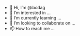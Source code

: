 - 👋 Hi, I’m @lacdag
- 👀 I’m interested in ...
- 🌱 I’m currently learning ...
- 💞️ I’m looking to collaborate on ...
- 📫 How to reach me ...

<!---
lacdag/lacdag is a ✨ special ✨ repository because its `README.md` (this file) appears on your GitHub profile.
You can click the Preview link to take a look at your changes.
--->
